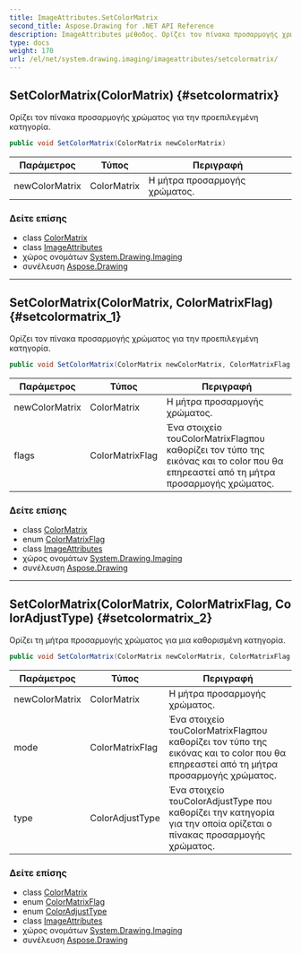 ```yaml
---
title: ImageAttributes.SetColorMatrix
second_title: Aspose.Drawing for .NET API Reference
description: ImageAttributes μέθοδος. Ορίζει τον πίνακα προσαρμογής χρώματος για την προεπιλεγμένη κατηγορία.
type: docs
weight: 170
url: /el/net/system.drawing.imaging/imageattributes/setcolormatrix/
---
```

## SetColorMatrix(ColorMatrix) {#setcolormatrix}

Ορίζει τον πίνακα προσαρμογής χρώματος για την προεπιλεγμένη κατηγορία.

```csharp
public void SetColorMatrix(ColorMatrix newColorMatrix)
```

| Παράμετρος | Τύπος | Περιγραφή |
| --- | --- | --- |
| newColorMatrix | ColorMatrix | Η μήτρα προσαρμογής χρώματος. |

### Δείτε επίσης

* class [ColorMatrix](../../colormatrix/)
* class [ImageAttributes](../)
* χώρος ονομάτων [System.Drawing.Imaging](../../imageattributes/)
* συνέλευση [Aspose.Drawing](../../../)

---

## SetColorMatrix(ColorMatrix, ColorMatrixFlag) {#setcolormatrix_1}

Ορίζει τον πίνακα προσαρμογής χρώματος για την προεπιλεγμένη κατηγορία.

```csharp
public void SetColorMatrix(ColorMatrix newColorMatrix, ColorMatrixFlag flags)
```

| Παράμετρος | Τύπος | Περιγραφή |
| --- | --- | --- |
| newColorMatrix | ColorMatrix | Η μήτρα προσαρμογής χρώματος. |
| flags | ColorMatrixFlag | Ένα στοιχείο τουColorMatrixFlagπου καθορίζει τον τύπο της εικόνας και το color που θα επηρεαστεί από τη μήτρα προσαρμογής χρώματος. |

### Δείτε επίσης

* class [ColorMatrix](../../colormatrix/)
* enum [ColorMatrixFlag](../../colormatrixflag/)
* class [ImageAttributes](../)
* χώρος ονομάτων [System.Drawing.Imaging](../../imageattributes/)
* συνέλευση [Aspose.Drawing](../../../)

---

## SetColorMatrix(ColorMatrix, ColorMatrixFlag, ColorAdjustType) {#setcolormatrix_2}

Ορίζει τη μήτρα προσαρμογής χρώματος για μια καθορισμένη κατηγορία.

```csharp
public void SetColorMatrix(ColorMatrix newColorMatrix, ColorMatrixFlag mode, ColorAdjustType type)
```

| Παράμετρος | Τύπος | Περιγραφή |
| --- | --- | --- |
| newColorMatrix | ColorMatrix | Η μήτρα προσαρμογής χρώματος. |
| mode | ColorMatrixFlag | Ένα στοιχείο τουColorMatrixFlagπου καθορίζει τον τύπο της εικόνας και το color που θα επηρεαστεί από τη μήτρα προσαρμογής χρώματος. |
| type | ColorAdjustType | Ένα στοιχείο τουColorAdjustType που καθορίζει την κατηγορία για την οποία ορίζεται ο πίνακας προσαρμογής χρώματος. |

### Δείτε επίσης

* class [ColorMatrix](../../colormatrix/)
* enum [ColorMatrixFlag](../../colormatrixflag/)
* enum [ColorAdjustType](../../coloradjusttype/)
* class [ImageAttributes](../)
* χώρος ονομάτων [System.Drawing.Imaging](../../imageattributes/)
* συνέλευση [Aspose.Drawing](../../../)


